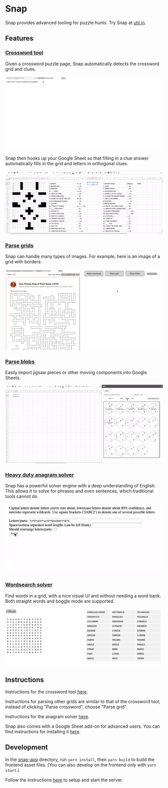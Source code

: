 Snap
====

Snap provides advanced tooling for puzzle hunts. Try Snap at [util.in](https://util.in).

Features
--------

### [Crossword tool](https://util.in/parser)

Given a crossword puzzle page, Snap automatically detects the crossword grid and clues.

![Parsing a crossword](docs/parse_crossword.gif)

Snap then hooks up your Google Sheet so that filling in a clue answer automatically fills in the grid and letters in orthogonal clues.

![Exported crossword](docs/crossword.gif)

### [Parse grids](https://util.in/parser)

Snap can handle many types of images. For example, here is an image of a grid with borders:

![Bordered grid](docs/bordered-grid.gif)

### [Parse blobs](https://util.in/parser)

Easily import jigsaw pieces or other moving components into Google Sheets.

![Blobs](docs/blobs.gif)

### [Heavy duty anagram solver](https://util.in/solver)

Snap has a powerful solver engine with a deep understanding of English. This allows it to solve for phrases and even sentences, which traditional tools cannot do.

![Anagram](docs/anagram.gif)

### [Wordsearch solver](https://util.in/wordsearch)

Find words in a grid, with a nice visual UI and without needing a word bank. Both straight words and boggle mode are supported.

![Word search](docs/wordsearch.gif)


Instructions
------------

Instructions for the crossword tool [here](../../wiki/Crossword-tool-tutorial).

Instructions for parsing other grids are similar to that of the crossword tool; instead of clicking "Parse crossword", choose "Parse grid".

Instructions for the anagram solver [here](../../wiki/Heavy-duty-anagram-solver).

Snap also comes with a Google Sheet add-on for advanced users. You can find instructions for installing it [here](../../wiki/Google-Sheet-add-on).


Development
-----------

In the [snap-app](snap-app) directory, run `yarn install`, then `yarn build` to build the frontend asset files. (You can also develop on the frontend only with `yarn start`.)

Follow the instructions [here](snap-server/README.md) to setup and start the server.

